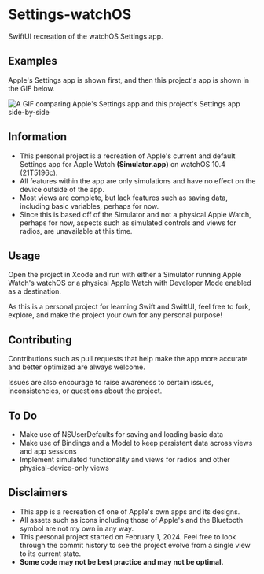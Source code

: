 #  Settings-watchOS
SwiftUI recreation of the watchOS Settings app.

## Examples
Apple's Settings app is shown first, and then this project's app is shown in the GIF below.

![A GIF comparing Apple's Settings app and this project's Settings app side-by-side](Assets/Settings.gif)

## Information
- This personal project is a recreation of Apple's current and default Settings app for Apple Watch **(Simulator.app)** on watchOS 10.4 (21T5196c).
- All features within the app are only simulations and have no effect on the device outside of the app.
- Most views are complete, but lack features such as saving data, including basic variables, perhaps for now.
- Since this is based off of the Simulator and not a physical Apple Watch, perhaps for now, aspects such as simulated controls and views for radios, are unavailable at this time.

## Usage
Open the project in Xcode and run with either a Simulator running Apple Watch's watchOS or a physical Apple Watch with Developer Mode enabled as a destination.

As this is a personal project for learning Swift and SwiftUI, feel free to fork, explore, and make the project your own for any personal purpose!

## Contributing
Contributions such as pull requests that help make the app more accurate and better optimized are always welcome.

Issues are also encourage to raise awareness to certain issues, inconsistencies, or questions about the project.

## To Do
- Make use of NSUserDefaults for saving and loading basic data
- Make use of Bindings and a Model to keep persistent data across views and app sessions
- Implement simulated functionality and views for radios and other physical-device-only views

## Disclaimers
- This app is a recreation of one of Apple's own apps and its designs.
- All assets such as icons including those of Apple's and the Bluetooth symbol are not my own in any way.
- This personal project started on February 1, 2024. Feel free to look through the commit history to see the project evolve from a single view to its current state.
- **Some code may not be best practice and may not be optimal.**

